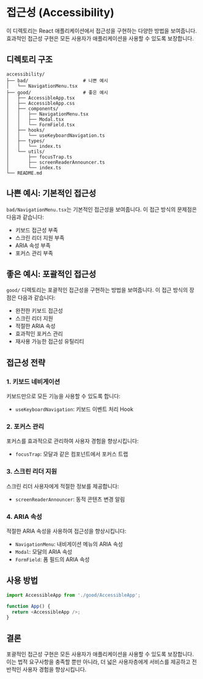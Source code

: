 # 접근성 (Accessibility)

이 디렉토리는 React 애플리케이션에서 접근성을 구현하는 다양한 방법을 보여줍니다. 효과적인 접근성 구현은 모든 사용자가 애플리케이션을 사용할 수 있도록 보장합니다.

## 디렉토리 구조

```
accessibility/
├── bad/                    # 나쁜 예시
│   └── NavigationMenu.tsx
├── good/                   # 좋은 예시
│   ├── AccessibleApp.tsx
│   ├── AccessibleApp.css
│   ├── components/
│   │   ├── NavigationMenu.tsx
│   │   ├── Modal.tsx
│   │   └── FormField.tsx
│   ├── hooks/
│   │   └── useKeyboardNavigation.ts
│   ├── types/
│   │   └── index.ts
│   └── utils/
│       ├── focusTrap.ts
│       ├── screenReaderAnnouncer.ts
│       └── index.ts
└── README.md
```

## 나쁜 예시: 기본적인 접근성

`bad/NavigationMenu.tsx`는 기본적인 접근성을 보여줍니다. 이 접근 방식의 문제점은 다음과 같습니다:

- 키보드 접근성 부족
- 스크린 리더 지원 부족
- ARIA 속성 부족
- 포커스 관리 부족

## 좋은 예시: 포괄적인 접근성

`good/` 디렉토리는 포괄적인 접근성을 구현하는 방법을 보여줍니다. 이 접근 방식의 장점은 다음과 같습니다:

- 완전한 키보드 접근성
- 스크린 리더 지원
- 적절한 ARIA 속성
- 효과적인 포커스 관리
- 재사용 가능한 접근성 유틸리티

## 접근성 전략

### 1. 키보드 네비게이션

키보드만으로 모든 기능을 사용할 수 있도록 합니다:
- `useKeyboardNavigation`: 키보드 이벤트 처리 Hook

### 2. 포커스 관리

포커스를 효과적으로 관리하여 사용자 경험을 향상시킵니다:
- `focusTrap`: 모달과 같은 컴포넌트에서 포커스 트랩

### 3. 스크린 리더 지원

스크린 리더 사용자에게 적절한 정보를 제공합니다:
- `screenReaderAnnouncer`: 동적 콘텐츠 변경 알림

### 4. ARIA 속성

적절한 ARIA 속성을 사용하여 접근성을 향상시킵니다:
- `NavigationMenu`: 내비게이션 메뉴의 ARIA 속성
- `Modal`: 모달의 ARIA 속성
- `FormField`: 폼 필드의 ARIA 속성

## 사용 방법

```typescript
import AccessibleApp from './good/AccessibleApp';

function App() {
  return <AccessibleApp />;
}
```

## 결론

포괄적인 접근성 구현은 모든 사용자가 애플리케이션을 사용할 수 있도록 보장합니다. 이는 법적 요구사항을 충족할 뿐만 아니라, 더 넓은 사용자층에게 서비스를 제공하고 전반적인 사용자 경험을 향상시킵니다.